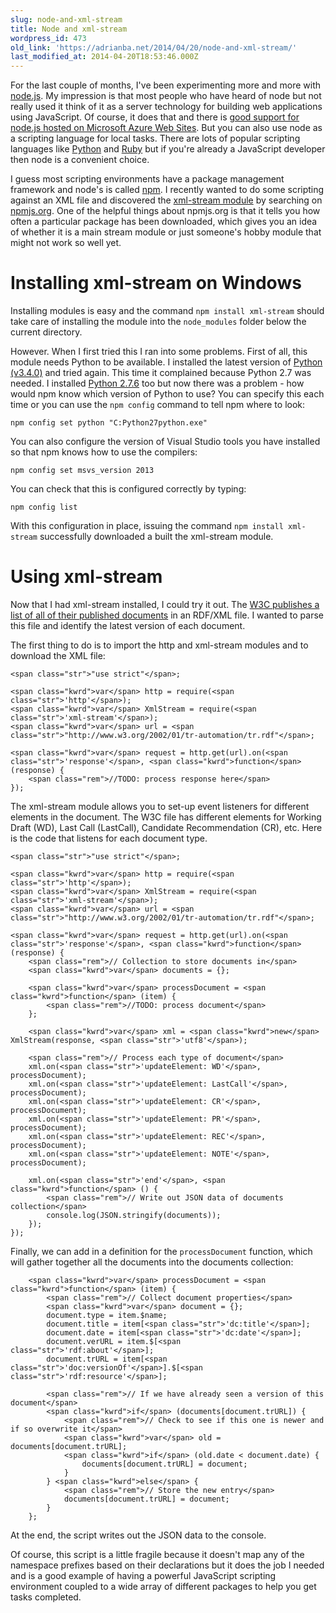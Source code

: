 ```yaml
---
slug: node-and-xml-stream
title: Node and xml-stream
wordpress_id: 473
old_link: 'https://adrianba.net/2014/04/20/node-and-xml-stream/'
last_modified_at: 2014-04-20T18:53:46.000Z
---
```


 

For the last couple of months, I've been experimenting more and more with [node.js](http://nodejs.org/). My impression is that most people who have heard of node but not really used it think of it as a server technology for building web applications using JavaScript. Of course, it does that and there is [good support for node.js hosted on Microsoft Azure Web Sites](http://azure.microsoft.com/en-us/develop/nodejs/). But you can also use node as a scripting language for local tasks. There are lots of popular scripting languages like [Python](https://www.python.org/) and [Ruby](https://www.ruby-lang.org/) but if you're already a JavaScript developer then node is a convenient choice.

 

I guess most scripting environments have a package management framework and node's is called [npm](https://www.npmjs.org/). I recently wanted to do some scripting against an XML file and discovered the [xml-stream module](https://www.npmjs.org/package/xml-stream) by searching on [npmjs.org](https://www.npmjs.org/search?q=xml+stream). One of the helpful things about npmjs.org is that it tells you how often a particular package has been downloaded, which gives you an idea of whether it is a main stream module or just someone's hobby module that might not work so well yet.

 

# Installing xml-stream on Windows

 

Installing modules is easy and the command `npm install xml-stream` should take care of installing the module into the `node_modules` folder below the current directory.

 

However. When I first tried this I ran into some problems. First of all, this module needs Python to be available. I installed the latest version of [Python (v3.4.0)](https://www.python.org/download/releases/3.4.0) and tried again. This time it complained because Python 2.7 was needed. I installed [Python 2.7.6](https://www.python.org/download/releases/2.7.6) too but now there was a problem - how would npm know which version of Python to use? You can specify this each time or you can use the `npm config` command to tell npm where to look:

 

`npm config set python "C:Python27python.exe"`

 

You can also configure the version of Visual Studio tools you have installed so that npm knows how to use the compilers:

 

`npm config set msvs_version 2013`

 

You can check that this is configured correctly by typing:

 

`npm config list`

 

With this configuration in place, issuing the command `npm install xml-stream` successfully downloaded a built the xml-stream module.

 

# Using xml-stream

 

Now that I had xml-stream installed, I could try it out. The [W3C publishes a list of all of their published documents](http://www.w3.org/2002/01/tr-automation/tr.rdf) in an RDF/XML file. I wanted to parse this file and identify the latest version of each document.

 

The first thing to do is to import the http and xml-stream modules and to download the XML file:

 
    
    <span class="str">"use strict"</span>;
    
    <span class="kwrd">var</span> http = require(<span class="str">'http'</span>);
    <span class="kwrd">var</span> XmlStream = require(<span class="str">'xml-stream'</span>);
    <span class="kwrd">var</span> url = <span class="str">"http://www.w3.org/2002/01/tr-automation/tr.rdf"</span>;
    
    <span class="kwrd">var</span> request = http.get(url).on(<span class="str">'response'</span>, <span class="kwrd">function</span> (response) {
        <span class="rem">//TODO: process response here</span>
    });





The xml-stream module allows you to set-up event listeners for different elements in the document. The W3C file has different elements for Working Draft (WD), Last Call (LastCall), Candidate Recommendation (CR), etc. Here is the code that listens for each document type.




    
    <span class="str">"use strict"</span>;
    
    <span class="kwrd">var</span> http = require(<span class="str">'http'</span>);
    <span class="kwrd">var</span> XmlStream = require(<span class="str">'xml-stream'</span>);
    <span class="kwrd">var</span> url = <span class="str">"http://www.w3.org/2002/01/tr-automation/tr.rdf"</span>;
    
    <span class="kwrd">var</span> request = http.get(url).on(<span class="str">'response'</span>, <span class="kwrd">function</span> (response) {
        <span class="rem">// Collection to store documents in</span>
        <span class="kwrd">var</span> documents = {};
    
        <span class="kwrd">var</span> processDocument = <span class="kwrd">function</span> (item) {
            <span class="rem">//TODO: process document</span>
        };
    
        <span class="kwrd">var</span> xml = <span class="kwrd">new</span> XmlStream(response, <span class="str">'utf8'</span>);
    
        <span class="rem">// Process each type of document</span>
        xml.on(<span class="str">'updateElement: WD'</span>, processDocument);
        xml.on(<span class="str">'updateElement: LastCall'</span>, processDocument);
        xml.on(<span class="str">'updateElement: CR'</span>, processDocument);
        xml.on(<span class="str">'updateElement: PR'</span>, processDocument);
        xml.on(<span class="str">'updateElement: REC'</span>, processDocument);
        xml.on(<span class="str">'updateElement: NOTE'</span>, processDocument);
    
        xml.on(<span class="str">'end'</span>, <span class="kwrd">function</span> () {
            <span class="rem">// Write out JSON data of documents collection</span>
            console.log(JSON.stringify(documents));
        });
    });





Finally, we can add in a definition for the `processDocument` function, which will gather together all the documents into the documents collection:




    
        <span class="kwrd">var</span> processDocument = <span class="kwrd">function</span> (item) {
            <span class="rem">// Collect document properties</span>
            <span class="kwrd">var</span> document = {};
            document.type = item.$name;
            document.title = item[<span class="str">'dc:title'</span>];
            document.date = item[<span class="str">'dc:date'</span>];
            document.verURL = item.$[<span class="str">'rdf:about'</span>];
            document.trURL = item[<span class="str">'doc:versionOf'</span>].$[<span class="str">'rdf:resource'</span>];
    
            <span class="rem">// If we have already seen a version of this document</span>
            <span class="kwrd">if</span> (documents[document.trURL]) {
                <span class="rem">// Check to see if this one is newer and if so overwrite it</span>
                <span class="kwrd">var</span> old = documents[document.trURL];
                <span class="kwrd">if</span> (old.date < document.date) {
                    documents[document.trURL] = document;
                }
            } <span class="kwrd">else</span> {
                <span class="rem">// Store the new entry</span>
                documents[document.trURL] = document;
            }
        };





At the end, the script writes out the JSON data to the console.





Of course, this script is a little fragile because it doesn't map any of the namespace prefixes based on their declarations but it does the job I needed and is a good example of having a powerful JavaScript scripting environment coupled to a wide array of different packages to help you get tasks completed.
